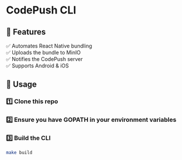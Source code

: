 # CodePush CLI

## 📌 Features
✅ Automates React Native bundling  
✅ Uploads the bundle to MinIO  
✅ Notifies the CodePush server  
✅ Supports Android & iOS  

## 🚀 Usage
### 1️⃣ Clone this repo
### 2️⃣ Ensure you have GOPATH in your environment variables
### 3️⃣ Build the CLI
```sh
make build
